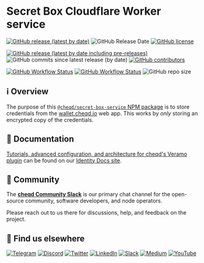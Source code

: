 # Secret Box Cloudflare Worker service

[![GitHub release (latest by date)](https://img.shields.io/github/v/release/cheqd/secret-box-service?color=green&label=stable%20release&style=flat-square)](https://github.com/cheqd/secret-box-service/releases/latest) ![GitHub Release Date](https://img.shields.io/github/release-date/cheqd/secret-box-service?color=green&style=flat-square) [![GitHub license](https://img.shields.io/github/license/cheqd/secret-box-service?color=blue&style=flat-square)](https://github.com/cheqd/secret-box-service/blob/main/LICENSE)

[![GitHub release (latest by date including pre-releases)](https://img.shields.io/github/v/release/cheqd/secret-box-service?include_prereleases&label=dev%20release&style=flat-square)](https://github.com/cheqd/secret-box-service/releases/) ![GitHub commits since latest release (by date)](https://img.shields.io/github/commits-since/cheqd/secret-box-service/latest?style=flat-square) [![GitHub contributors](https://img.shields.io/github/contributors/cheqd/secret-box-service?label=contributors%20%E2%9D%A4%EF%B8%8F&style=flat-square)](https://github.com/cheqd/secret-box-service/graphs/contributors)

[![GitHub Workflow Status](https://img.shields.io/github/actions/workflow/status/cheqd/secret-box-service/dispatch.yml?label=workflows&style=flat-square)](https://github.com/cheqd/secret-box-service/actions/workflows/dispatch.yml) [![GitHub Workflow Status](https://img.shields.io/github/actions/workflow/status/cheqd/secret-box-service/codeql.yml?label=CodeQL&style=flat-square)](https://github.com/cheqd/secret-box-service/actions/workflows/codeql.yml) ![GitHub repo size](https://img.shields.io/github/repo-size/cheqd/secret-box-service?style=flat-square)

## ℹ️ Overview

The purpose of this [`@cheqd/secret-box-service` NPM package](https://www.npmjs.com/package/@cheqd/secret-box-service) is to store credentials from the [wallet.cheqd.io](https://wallet.cheqd.io) web app. This works by *only* storing an encrypted copy of the credentials.

## 📖 Documentation

[Tutorials, advanced configuration, and architecture for cheqd's Veramo plugin](https://docs.cheqd.io/identity/building-decentralized-identity-apps/veramo-sdk-for-cheqd/) can be found on our [Identity Docs site](https://docs.cheqd.io/identity/).

## 💬 Community

The [**cheqd Community Slack**](http://cheqd.link/join-cheqd-slack) is our primary chat channel for the open-source community, software developers, and node operators.

Please reach out to us there for discussions, help, and feedback on the project.

## 🙋 Find us elsewhere

[![Telegram](https://img.shields.io/badge/Telegram-2CA5E0?style=for-the-badge\&logo=telegram\&logoColor=white)](https://t.me/cheqd) [![Discord](https://img.shields.io/badge/Discord-7289DA?style=for-the-badge\&logo=discord\&logoColor=white)](http://cheqd.link/discord-github) [![Twitter](https://img.shields.io/badge/Twitter-1DA1F2?style=for-the-badge\&logo=twitter\&logoColor=white)](https://twitter.com/intent/follow?screen\_name=cheqd\_io) [![LinkedIn](https://img.shields.io/badge/LinkedIn-0077B5?style=for-the-badge\&logo=linkedin\&logoColor=white)](http://cheqd.link/linkedin) [![Slack](https://img.shields.io/badge/Slack-4A154B?style=for-the-badge\&logo=slack\&logoColor=white)](http://cheqd.link/join-cheqd-slack) [![Medium](https://img.shields.io/badge/Medium-12100E?style=for-the-badge\&logo=medium\&logoColor=white)](https://blog.cheqd.io) [![YouTube](https://img.shields.io/badge/YouTube-FF0000?style=for-the-badge\&logo=youtube\&logoColor=white)](https://www.youtube.com/channel/UCBUGvvH6t3BAYo5u41hJPzw/)
